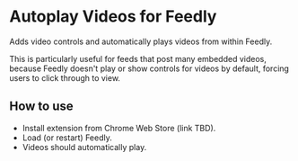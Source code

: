 # Autoplay Videos for Feedly

Adds video controls and automatically plays videos from within Feedly. 

This is particularly useful for feeds that post many embedded videos, because Feedly doesn't play or show controls for videos by default, forcing users to click through to view.

## How to use

- Install extension from Chrome Web Store (link TBD).
- Load (or restart) Feedly.
- Videos should automatically play.